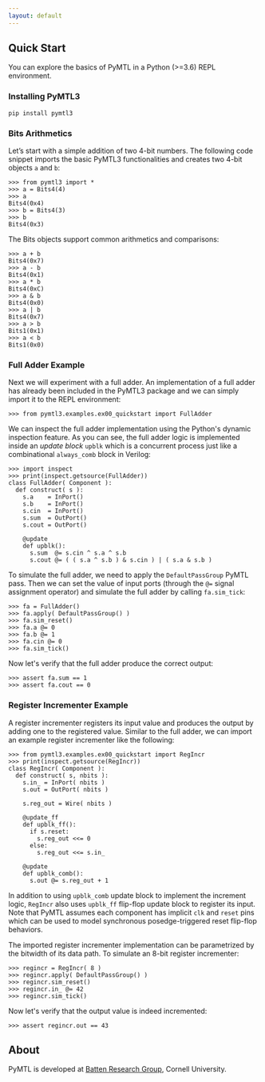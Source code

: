 ```yaml
---
layout: default
---
```


## Quick Start

You can explore the basics of PyMTL in a Python (>=3.6) REPL environment.

### Installing PyMTL3

```
pip install pymtl3
```

### Bits Arithmetics

Let’s start with a simple addition of two 4-bit numbers. The following code
snippet imports the basic PyMTL3 functionalities and creates two 4-bit objects
`a` and `b`:

```
>>> from pymtl3 import *
>>> a = Bits4(4)
>>> a
Bits4(0x4)
>>> b = Bits4(3)
>>> b
Bits4(0x3)
```

The Bits objects support common arithmetics and comparisons:

```
>>> a + b
Bits4(0x7)
>>> a - b
Bits4(0x1)
>>> a * b
Bits4(0xC)
>>> a & b
Bits4(0x0)
>>> a | b
Bits4(0x7)
>>> a > b
Bits1(0x1)
>>> a < b
Bits1(0x0)
```

### Full Adder Example

Next we will experiment with a full adder. An implementation of a full adder
has already been included in the PyMTL3 package and we can simply import it
to the REPL environment:

```
>>> from pymtl3.examples.ex00_quickstart import FullAdder
```

We can inspect the full adder implementation using the Python's dynamic inspection
feature. As you can see, the full adder logic is implemented inside an *update block*
`upblk` which is a concurrent process just like a combinational `always_comb` block in
Verilog:

```
>>> import inspect
>>> print(inspect.getsource(FullAdder))
class FullAdder( Component ):
  def construct( s ):
    s.a    = InPort()
    s.b    = InPort()
    s.cin  = InPort()
    s.sum  = OutPort()
    s.cout = OutPort()

    @update
    def upblk():
      s.sum  @= s.cin ^ s.a ^ s.b
      s.cout @= ( ( s.a ^ s.b ) & s.cin ) | ( s.a & s.b )
```

To simulate the full adder, we need to apply the `DefaultPassGroup` PyMTL pass.
Then we can set the value of input ports (through the `@=` signal assignment
operator) and simulate the full adder by calling `fa.sim_tick`:

```
>>> fa = FullAdder()
>>> fa.apply( DefaultPassGroup() )
>>> fa.sim_reset()
>>> fa.a @= 0
>>> fa.b @= 1
>>> fa.cin @= 0
>>> fa.sim_tick()
```

Now let's verify that the full adder produce the correct output:

```
>>> assert fa.sum == 1
>>> assert fa.cout == 0
```

### Register Incrementer Example

A register incrementer registers its input value and produces the output by
adding one to the registered value. Similar to the full adder, we can import
an example register incrementer like the following:

```
>>> from pymtl3.examples.ex00_quickstart import RegIncr
>>> print(inspect.getsource(RegIncr))
class RegIncr( Component ):
  def construct( s, nbits ):
    s.in_ = InPort( nbits )
    s.out = OutPort( nbits )

    s.reg_out = Wire( nbits )

    @update_ff
    def upblk_ff():
      if s.reset:
        s.reg_out <<= 0
      else:
        s.reg_out <<= s.in_

    @update
    def upblk_comb():
      s.out @= s.reg_out + 1
```

In addition to using `upblk_comb` update block to implement the increment logic,
`RegIncr` also uses `upblk_ff` flip-flop update block to register its input. Note
that PyMTL assumes each component has implicit `clk` and `reset` pins which can
be used to model synchronous posedge-triggered reset flip-flop behaviors.

The imported register incrementer implementation can be parametrized by the
bitwidth of its data path. To simulate an 8-bit register incrementer:

```
>>> regincr = RegIncr( 8 )
>>> regincr.apply( DefaultPassGroup() )
>>> regincr.sim_reset()
>>> regincr.in_ @= 42
>>> regincr.sim_tick()
```

Now let's verify that the output value is indeed incremented:

```
>>> assert regincr.out == 43
```

## About

PyMTL is developed at [Batten Research Group](https://github.com/cornell-brg), Cornell University.

